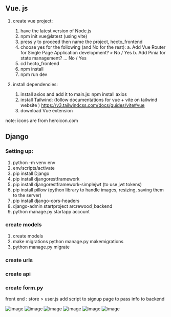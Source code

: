 ## Vue. js

1. create vue project: 
    1. have the latest version of Node.js
    2. npm init vue@latest  (using vite)
    3. press y to proceed then name the project, hecto_frontend
    4. choose yes for the following (and No for the rest):
        a. Add Vue Router for Single Page Application development? » No / Yes
        b. Add Pinia for state management? ... No / Yes
    5. cd hecto_frontend
    6. npm install
    7. npm run dev


2. install dependencies:
    1. install axios and add it to main.js: npm install axios
    2. install Tailwind: 
        (follow documentations for vue + vite on tailwind website )
        https://v3.tailwindcss.com/docs/guides/vite#vue
    3. download Vue extension 

    
note: icons are from heroicon.com


## Django 

### Setting up:
1. python -m venv env 
2. env/scripts/activate
3. pip install Django
4. pip install djangorestframework
5. pip install djangorestframework-simplejwt (to use jwt tokens)
6. pip install pillow (python library to handle images, resizing, saving them to the server)
7. pip install django-cors-headers
8. django-admin startproject arcrewood_backend 
9. python manage.py startapp account

### create models 
1. create models
2. make migrations python manage.py makemigrations
3. python manage.py migrate 


### create urls 

### create api 

### create form.py 

front end : 
store > user.js
add script to signup page to pass info to backend 



![image](https://github.com/user-attachments/assets/71029a92-8bad-4909-ac60-fbab7276db70)
![image](https://github.com/user-attachments/assets/518a4860-fe8e-4037-84e3-3113f4443192)
![image](https://github.com/user-attachments/assets/4271d0f1-9fe1-476e-9b19-a8b538c6cbb4)
![image](https://github.com/user-attachments/assets/dd38cc41-0379-4a01-bfe1-6d31031dc5c0)
![image](https://github.com/user-attachments/assets/2107f4a4-689c-40fe-9d60-52d0fdc46ca6)
![image](https://github.com/user-attachments/assets/f0aad896-6f34-45b5-a89d-ab80d8e80774)


